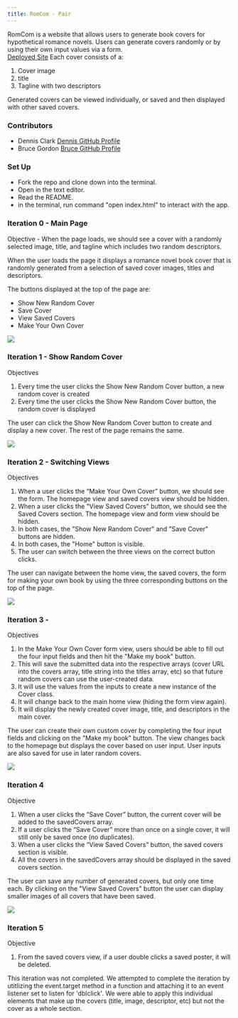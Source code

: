 ```yaml
---
title: RomCom - Pair
---
```

RomCom is a website that allows users to generate book covers for hypothetical romance novels.  Users can generate covers randomly or by using their own input values via a form.  
[Deployed Site](https://dennclark.github.io/romcom/)
Each cover consists of a:
1. Cover image
2. title
3. Tagline with two descriptors

Generated covers can be viewed individually, or saved and then displayed with other saved covers.

### Contributors
* Dennis Clark [Dennis GitHub Profile](https://github.com/DennClark)
* Bruce Gordon [Bruce GitHub Profile](https://github.com/bruce-gordon)

### Set Up

* Fork the repo and clone down into the terminal.
* Open in the text editor.
* Read the README.
* in the terminal, run command "open index.html" to interact with the app.

### Iteration 0 - Main Page
Objective - When the page loads, we should see a cover with a randomly selected image, title, and tagline which includes two random descriptors.

When the user loads the page it displays a romance novel book cover that is randomly generated from a selection of saved cover images, titles and descriptors.

The buttons displayed at the top of the page are:
* Show New Random Cover
* Save Cover
* View Saved Covers
* Make Your Own Cover

![](https://media.giphy.com/media/L4TOjMLhDbq8ZJkkDz/giphy.gif)
### Iteration 1 - Show Random Cover
Objectives
1. Every time the user clicks the Show New Random Cover button, a new random cover is created
2. Every time the user clicks the Show New Random Cover button, the random cover is displayed

The user can click the Show New Random Cover button to create and display a new cover.  The rest of the page remains the same.

![](https://media.giphy.com/media/Up8AfA5pyo4PBg28bV/giphy.gif)
### Iteration 2 - Switching Views
Objectives
1. When a user clicks the “Make Your Own Cover” button, we should see the form.  The homepage view and saved covers view should be hidden.
2. When a user clicks the "View Saved Covers" button, we should see the Saved Covers section. The homepage view and form view should be hidden.
3. In both cases, the "Show New Random Cover" and "Save Cover" buttons are hidden.
4. In both cases, the "Home" button is visible.
5. The user can switch between the three views on the correct button clicks.

The user can navigate between the home view, the saved covers, the form for making your own book by using the three corresponding buttons on the top of the page.

![](https://media.giphy.com/media/hR16V8g0EJX570ZCm4/giphy.gif)
### Iteration 3 -
Objectives
1. In the Make Your Own Cover form view, users should be able to fill out the four input fields and then hit the "Make my book" button.
2. This will save the submitted data into the respective arrays (cover URL into the covers array, title string into the titles array, etc) so that future random covers can use the user-created data.
3. It will use the values from the inputs to create a new instance of the Cover class.
4. It will change back to the main home view (hiding the form view again).
5. It will display the newly created cover image, title, and descriptors in the main cover.

The user can create their own custom cover by completing the four input fields and clicking on the "Make my book" button.  The view changes back to the homepage but displays the cover based on user input.  User inputs are also saved for use in later random covers.

![](https://media.giphy.com/media/ThqHyM0DGV9gy90oEG/giphy.gif)
### Iteration 4
Objective
1. When a user clicks the “Save Cover” button, the current cover will be added to the savedCovers array.
2. If a user clicks the “Save Cover” more than once on a single cover, it will still only be saved once (no duplicates).
3. When a user clicks the “View Saved Covers” button, the saved covers section is visible.
4. All the covers in the savedCovers array should be displayed in the saved covers section.

The user can save any number of generated covers, but only one time each.  By clicking on the "View Saved Covers" button the user can display smaller images of all covers that have been saved.

![](https://media.giphy.com/media/hQuKoU7OJX19nRLaik/giphy.gif)
### Iteration 5
Objective
1. From the saved covers view, if a user double clicks a saved poster, it will be deleted.

This iteration was not completed.  We attempted to complete the iteration by utitlizing the event.target method in a function and attaching it to an event listener set to listen for 'dblclick'.  We were able to apply this individual elements that make up the covers (title, image, descriptor, etc) but not the cover as a whole section.
